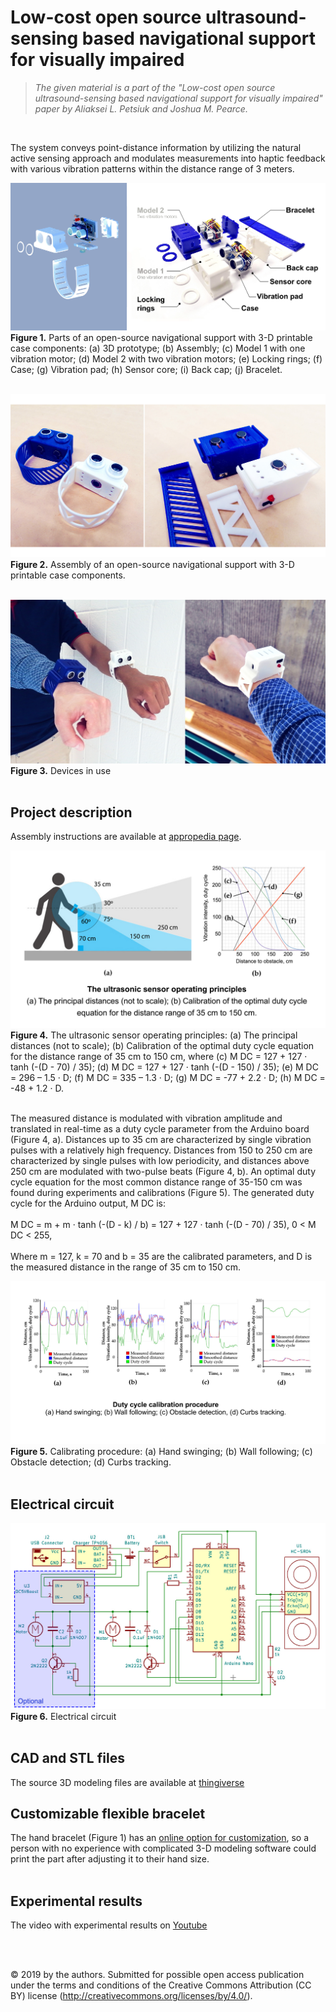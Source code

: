 # Low-cost open source ultrasound-sensing based navigational support for visually impaired

 >*The given material is a part of the "Low-cost open source ultrasound-sensing based navigational support for visually impaired" paper by  Aliaksei L. Petsiuk and Joshua M. Pearce.*
<br/>

The system conveys point-distance information by utilizing the natural active sensing approach and modulates measurements into haptic feedback with various vibration patterns within the distance range of 3 meters.

![3D and assembly](img/fig_1.jpg) <br/> 
**Figure 1.** Parts of an open-source navigational support with 3-D printable case components: (a) 3D prototype; (b) Assembly; (c) Model 1 with one vibration motor; (d) Model 2 with two vibration motors; (e) Locking rings; (f) Case; (g) Vibration pad; (h) Sensor core; (i) Back cap; (j) Bracelet.
<br/> <br/> 

![Assembled](img/fig_2.jpg) <br/> 
**Figure 2.** Assembly of an open-source navigational support with 3-D printable case components.
<br/> <br/> 

![Devices in use](img/fig_3.jpg) <br/> 
**Figure 3.** Devices in use
<br/> <br/> 

## Project description
Assembly instructions are available at  [appropedia page](https://www.appropedia.org/Low-cost_open_source_ultrasound-sensing_based_navigational_support_for_visually_impaired). <br/> 

![The ultrasonic sensor operating principles](img/scheme.jpg) <br/> 
**Figure 4.** The ultrasonic sensor operating principles: (a) The principal distances (not to scale); (b) Calibration of the optimal duty cycle equation for the distance range of 35 cm to 150 cm, where (c) M DC = 127 + 127 · tanh (-(D - 70) / 35); (d) M DC = 127 + 127 · tanh (-(D - 150) / 35); (e) M DC = 296 – 1.5 · D; (f) M DC = 335 – 1.3 · D; (g) M DC = -77 + 2.2 · D; (h) M DC = -48 + 1.2 · D.
<br/> <br/> 

The measured distance is modulated with vibration amplitude and translated in real-time as a duty cycle parameter from the Arduino board (Figure 4, a). Distances up to 35 cm are characterized by single vibration pulses with a relatively high frequency. Distances from 150 to 250 cm are characterized by single pulses with low periodicity, and distances above 250 cm are modulated with two-pulse beats (Figure 4, b). An optimal duty cycle equation for the most common distance range of 35-150 cm was found during experiments and calibrations (Figure 5). The generated duty cycle for the Arduino output, M DC is: <br/> <br/>
M DC = m + m · tanh (-(D - k) / b) = 127 + 127 · tanh (-(D - 70) / 35), 0 &lt; M DC &lt; 255, <br/> <br/> 
Where m = 127, k = 70 and b = 35 are the calibrated parameters, and D is the measured
distance in the range of 35 cm to 150 cm.

![Calibrating procedure](img/calibration.jpg) <br/> 
**Figure 5.** Calibrating procedure: (a) Hand swinging; (b) Wall following; (c) Obstacle detection; (d) Curbs tracking.
<br/> <br/> 

## Electrical circuit
![Electrical circuit](img/circuit.jpg) <br/> 
**Figure 6.** Electrical circuit
<br/> <br/> 

## CAD and STL files
The source 3D modeling files are available at [thingiverse](https://www.thingiverse.com/thing:3717730) <br/> 

## Customizable flexible bracelet
The hand bracelet (Figure 1) has an [online option for customization](https://www.thingiverse.com/thing:3733136), so a person with no experience with complicated 3-D modeling software could print the part after adjusting it to their hand size. <br/> <br/> 

## Experimental results
The video with experimental results on [Youtube](https://youtu.be/FA9r2Y27qvY)

<br/> <br/> 

© 2019 by the authors. Submitted for possible open access publication under the terms and conditions of the Creative Commons Attribution (CC BY) license (http://creativecommons.org/licenses/by/4.0/). 
&nbsp; 
<br/> &nbsp;
